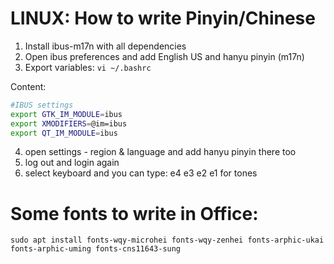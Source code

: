 # LINUX: How to write Pinyin/Chinese

1. Install ibus-m17n with all dependencies
1. Open ibus preferences and add English US and hanyu pinyin (m17n)
1. Export variables: `vi ~/.bashrc`

Content:

```sh
#IBUS settings
export GTK_IM_MODULE=ibus
export XMODIFIERS=@im=ibus
export QT_IM_MODULE=ibus
```

4. open settings - region & language and add hanyu pinyin there too
5. log out and login again
6. select keyboard and you can type: e4 e3 e2 e1 for tones

# Some fonts to write in Office:

`sudo apt install fonts-wqy-microhei fonts-wqy-zenhei fonts-arphic-ukai fonts-arphic-uming fonts-cns11643-sung`
